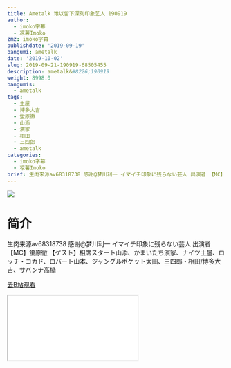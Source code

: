 ```yaml
---
title: Ametalk 难以留下深刻印象艺人 190919
author:
  - imoko字幕
  - 凉薯Imoko
zmz: imoko字幕
publishdate: '2019-09-19'
bangumi: ametalk
date: '2019-10-02'
slug: 2019-09-21-190919-68505455
description: ametalk&#8226;190919
weight: 8998.0
bangumis:
  - ametalk
tags:
  - 土屋
  - 博多大吉
  - 蛍原徹
  - 山添
  - 濱家
  - 相田
  - 三四郎
  - ametalk
categories:
  - imoko字幕
  - 凉薯Imoko
brief: 生肉来源av68318738 感谢@梦川利一 イマイチ印象に残らない芸人 出演者 【MC】蛍原徹 【ゲスト】相席スタート山添、かまいたち濱家、ナイツ土屋、ロッチ・コカド、ロバート山本、ジャングルポケット太田、三四郎・相田/博多大吉、サバンナ高橋
---
```

![](https://raw.githubusercontent.com/tcgriffith/owaraisite/master/static/tmpimg/8e4a88286122a14a53010ac3e6c8d12c38ab5aca.jpg.480.jpg)
# 简介  
生肉来源av68318738 感谢@梦川利一
イマイチ印象に残らない芸人
出演者 【MC】蛍原徹 【ゲスト】相席スタート山添、かまいたち濱家、ナイツ土屋、ロッチ・コカド、ロバート山本、ジャングルポケット太田、三四郎・相田/博多大吉、サバンナ高橋  

[去B站观看](https://www.bilibili.com/video/av68505455/)
<div class ="resp-container"><iframe class="testiframe" src="//player.bilibili.com/player.html?aid=68505455"", scrolling="no", allowfullscreen="true" > </iframe></div> 
